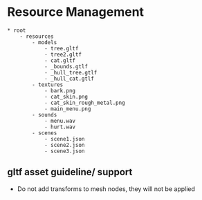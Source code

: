 # Resource Management

```
* root
    - resources
        - models
            - tree.gltf
            - tree2.gltf
            - cat.gltf
            - _bounds.gtlf
            - _hull_tree.gtlf
            - _hull_cat.gtlf
        - textures
            - bark.png
            - cat_skin.png
            - cat_skin_rough_metal.png
            - main_menu.png
        - sounds
            - menu.wav
            - hurt.wav
        - scenes
            - scene1.json
            - scene2.json
            - scene3.json
```

## gltf asset guideline/ support
- Do not add transforms to mesh nodes, they will not be applied
